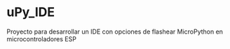 # uPy_IDE
Proyecto para desarrollar un IDE con opciones de flashear MicroPython en microcontroladores ESP

